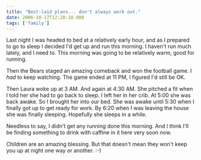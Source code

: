 ```yaml
---
title: "Best-laid plans... don't always work out."
date: 2006-10-17T12:28:18.000
tags: ['family']
---
```


Last night I was headed to bed at a relatively early hour, and as I prepared to go to sleep I decided I'd get up and run this morning. I haven't run much lately, and I need to. This morning was going to be relatively warm, good for running.

Then the Bears staged an amazing comeback and won the football game. I _had_ to keep watching. The game ended at 11 PM, I figured I'd still be OK.

Then Laura woke up at 3 AM. And again at 4:30 AM. She pitched a fit when I told her she had to go back to sleep. I left her in her crib. At 5:00 she was back awake. So I brought her into our bed. She was awake until 5:30 when I finally got up to get ready for work. By 6:20 when I was leaving the house she was finally sleeping. Hopefully she sleeps in a while.

Needless to say, I didn't get any running done this morning. And I think I'll be finding something to drink with caffine in it here very soon now.

Children are an amazing blessing. But that doesn't mean they won't keep you up at night one way or another. :-)
